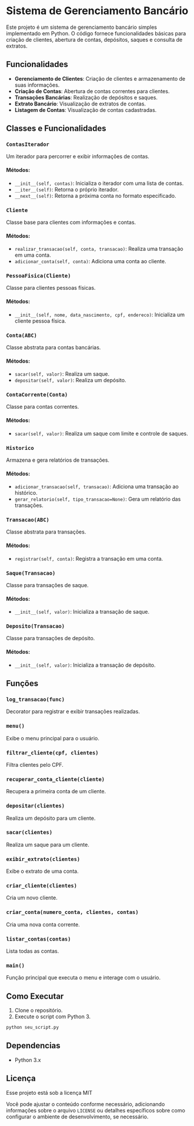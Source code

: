 # Sistema de Gerenciamento Bancário

Este projeto é um sistema de gerenciamento bancário simples implementado em Python. O código fornece funcionalidades básicas para criação de clientes, abertura de contas, depósitos, saques e consulta de extratos.

## Funcionalidades

- **Gerenciamento de Clientes**: Criação de clientes e armazenamento de suas informações.
- **Criação de Contas**: Abertura de contas correntes para clientes.
- **Transações Bancárias**: Realização de depósitos e saques.
- **Extrato Bancário**: Visualização de extratos de contas.
- **Listagem de Contas**: Visualização de contas cadastradas.

## Classes e Funcionalidades

### `ContasIterador`
Um iterador para percorrer e exibir informações de contas.

#### Métodos:
- `__init__(self, contas)`: Inicializa o iterador com uma lista de contas.
- `__iter__(self)`: Retorna o próprio iterador.
- `__next__(self)`: Retorna a próxima conta no formato especificado.

### `Cliente`
Classe base para clientes com informações e contas.

#### Métodos:
- `realizar_transacao(self, conta, transacao)`: Realiza uma transação em uma conta.
- `adicionar_conta(self, conta)`: Adiciona uma conta ao cliente.

### `PessoaFisica(Cliente)`
Classe para clientes pessoas físicas.

#### Métodos:
- `__init__(self, nome, data_nascimento, cpf, endereco)`: Inicializa um cliente pessoa física.

### `Conta(ABC)`
Classe abstrata para contas bancárias.

#### Métodos:
- `sacar(self, valor)`: Realiza um saque.
- `depositar(self, valor)`: Realiza um depósito.

### `ContaCorrente(Conta)`
Classe para contas correntes.

#### Métodos:
- `sacar(self, valor)`: Realiza um saque com limite e controle de saques.

### `Historico`
Armazena e gera relatórios de transações.

#### Métodos:
- `adicionar_transacao(self, transacao)`: Adiciona uma transação ao histórico.
- `gerar_relatorio(self, tipo_transacao=None)`: Gera um relatório das transações.

### `Transacao(ABC)`
Classe abstrata para transações.

#### Métodos:
- `registrar(self, conta)`: Registra a transação em uma conta.

### `Saque(Transacao)`
Classe para transações de saque.

#### Métodos:
- `__init__(self, valor)`: Inicializa a transação de saque.

### `Deposito(Transacao)`
Classe para transações de depósito.

#### Métodos:
- `__init__(self, valor)`: Inicializa a transação de depósito.

## Funções

### `log_transacao(func)`
Decorator para registrar e exibir transações realizadas.

### `menu()`
Exibe o menu principal para o usuário.

### `filtrar_cliente(cpf, clientes)`
Filtra clientes pelo CPF.

### `recuperar_conta_cliente(cliente)`
Recupera a primeira conta de um cliente.

### `depositar(clientes)`
Realiza um depósito para um cliente.

### `sacar(clientes)`
Realiza um saque para um cliente.

### `exibir_extrato(clientes)`
Exibe o extrato de uma conta.

### `criar_cliente(clientes)`
Cria um novo cliente.

### `criar_conta(numero_conta, clientes, contas)`
Cria uma nova conta corrente.

### `listar_contas(contas)`
Lista todas as contas.

### `main()`
Função principal que executa o menu e interage com o usuário.

## Como Executar

1. Clone o repositório.
2. Execute o script com Python 3.

```bash
python seu_script.py
```

## Dependencias
- Python 3.x

## Licença

Esse projeto está sob a licença MIT

Você pode ajustar o conteúdo conforme necessário, adicionando informações sobre o arquivo `LICENSE` ou detalhes específicos sobre como configurar o ambiente de desenvolvimento, se necessário.
